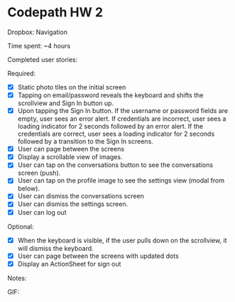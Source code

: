 # Codepath HW 2
Dropbox: Navigation

Time spent: ~4 hours

Completed user stories:

Required:
- [x] Static photo tiles on the initial screen
- [x] Tapping on email/password reveals the keyboard and shifts the scrollview and Sign In button up.
- [x] Upon tapping the Sign In button.
If the username or password fields are empty, user sees an error alert.
If credentials are incorrect, user sees a loading indicator for 2 seconds followed by an error alert.
If the credentials are correct, user sees a loading indicator for 2 seconds followed by a transition to the Sign In screens.
- [x] User can page between the screens
- [x] Display a scrollable view of images.
- [x] User can tap on the conversations button to see the conversations screen (push).
- [x] User can tap on the profile image to see the settings view (modal from below).
- [x] User can dismiss the conversations screen
- [x] User can dismiss the settings screen.
- [x] User can log out

Optional:
- [x] When the keyboard is visible, if the user pulls down on the scrollview, it will dismiss the keyboard.
- [x] User can page between the screens with updated dots
- [x] Display an ActionSheet for sign out

Notes:

GIF:
